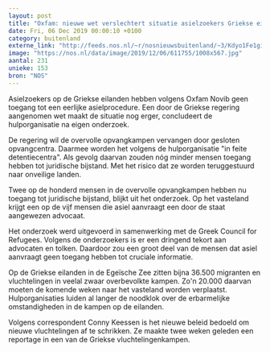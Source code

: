```yaml
---
layout: post
title: "Oxfam: nieuwe wet verslechtert situatie asielzoekers Griekse eilanden"
date: Fri, 06 Dec 2019 00:00:10 +0100
category: buitenland
externe_link: "http://feeds.nos.nl/~r/nosnieuwsbuitenland/~3/Kdyo1Fe1giw/2313457"
image: "https://nos.nl/data/image/2019/12/06/611755/1008x567.jpg"
aantal: 231
unieke: 153
bron: "NOS"
---
```


<p>Asielzoekers op de Griekse eilanden hebben volgens Oxfam Novib geen toegang tot een eerlijke asielprocedure. Een door de Griekse regering aangenomen wet maakt de situatie nog erger, concludeert de hulporganisatie na eigen onderzoek.</p>
<p>De regering wil de overvolle opvangkampen vervangen door gesloten opvangcentra. Daarmee worden het volgens de hulporganisatie "in feite detentiecentra". Als gevolg daarvan zouden nóg minder mensen toegang hebben tot juridische bijstand. Met het risico dat ze worden teruggestuurd naar onveilige landen.</p>
<p>Twee op de honderd mensen in de overvolle opvangkampen hebben nu toegang tot juridische bijstand, blijkt uit het onderzoek. Op het vasteland krijgt een op de vijf mensen die asiel aanvraagt een door de staat aangewezen advocaat.</p>
<p>Het onderzoek werd uitgevoerd in samenwerking met de Greek Council for Refugees. Volgens de onderzoekers is er een dringend tekort aan advocaten en tolken. Daardoor zou een groot deel van de mensen dat asiel aanvraagt geen toegang hebben tot cruciale informatie.</p>
<p>Op de Griekse eilanden in de Egeïsche Zee zitten bijna 36.500 migranten en vluchtelingen in veelal zwaar overbevolkte kampen. Zo'n 20.000 daarvan moeten de komende weken naar het vasteland worden verplaatst. Hulporganisaties luiden al langer de noodklok over de erbarmelijke omstandigheden in de kampen op de eilanden.</p>
<p>Volgens correspondent Conny Keessen is het nieuwe beleid bedoeld om nieuwe vluchtelingen af te schrikken. Ze maakte twee weken geleden een reportage in een van de Griekse vluchtelingenkampen.</p><img src="http://feeds.feedburner.com/~r/nosnieuwsbuitenland/~4/Kdyo1Fe1giw" height="1" width="1" alt=""/>
